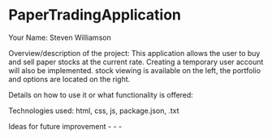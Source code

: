 # PaperTradingApplication
Your Name:
  Steven Williamson
  
Overview/description of the project:
    This application allows the user to buy and sell paper stocks at the current rate. Creating a temporary user account will also be implemented. stock viewing is available on the left, the portfolio and options are located on the right. 

Details on how to use it or what functionality is offered:
    

Technologies used:
  html, css, js, package.json, .txt


Ideas for future improvement
    -
    -
    -